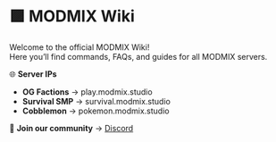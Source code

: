 # 🟪 MODMIX Wiki

Welcome to the official MODMIX Wiki!  
Here you’ll find commands, FAQs, and guides for all MODMIX servers.

🌐 **Server IPs**
- **OG Factions** → play.modmix.studio
- **Survival SMP** → survival.modmix.studio
- **Cobblemon** → pokemon.modmix.studio

💬 **Join our community** → [Discord](https://discord.gg/6BMT3mfnfs)
